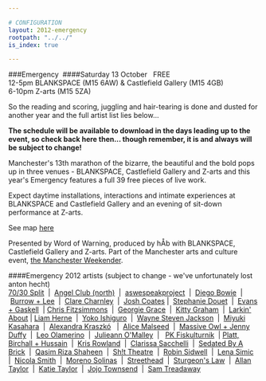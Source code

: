 ```yaml
---

# CONFIGURATION
layout: 2012-emergency
rootpath: "../../"
is_index: true

---
```


###Emergency 
####Saturday 13 October   FREE      
12-5pm   BLANKSPACE (M15 6AW) & Castlefield Gallery (M15 4GB)      
6-10pm   Z-arts (M15 5ZA)      

So the reading and scoring, juggling and hair-tearing is done and dusted for another year and the full artist list lies below...    

**The schedule will be available to download in the days leading up to the event, so check back here then... though remember, it is and always will be subject to change!**    

Manchester's 13th marathon of the bizarre, the beautiful and the bold pops up in three venues - BLANKSPACE, Castlefield Gallery and Z-arts and this year's Emergency features a full 39 free pieces of live work.    

Expect daytime installations, interactions and intimate experiences at BLANKSPACE and Castlefield Gallery and an evening of sit-down performance at Z-arts.    

See map [here](https://maps.google.co.uk/maps/ms?msid=207310072245535503927.0004c60b67be9371f1dec&msa=0)     

Presented by Word of Warning, produced by hÅb with BLANKSPACE, Castlefield Gallery and Z-arts. Part of the Manchester arts and culture event, [the Manchester Weekender](http://www.creativetourist.com/weekender-2/the-manchester-weekender-2012).      

####Emergency 2012 artists (subject to change - we've unfortunately lost anton hecht)    
[70/30 Split](Zarts/index.html)  |  [Angel Club (north)](Zarts/index.html)  |  [aswespeakproject](BLANKSPACEupstairs/index.html)  |  [Diego Bowie](Zarts/index.html)  |  [Burrow + Lee](BLANKSPACEupstairs/index.html)  |  [Clare Charnley](BLANKSPACEdownstairs/index.html)  |  [Josh Coates](Zarts/index.html) |  [Stephanie Douet](CastlefieldGallery/index.html)  |  [Evans + Gaskell](BLANKSPACEdownstairs/index.html)  | [Chris Fitzsimmons](Zarts/index.html)  |  [Georgie Grace](BLANKSPACEupstairs/index.html)  |  [Kitty Graham](BLANKSPACEdownstairs/index.html)  |  [Larkin' About](Outside/index.html) | [Liam Herne](CastlefieldGallery/index.html)  |  [Yoko Ishiguro](BLANKSPACEupstairs/index.html)  |  [Wayne Steven Jackson](Zarts/index.html)  |  [Miyuki Kasahara](BLANKSPACEupstairs/index.html)  |  [Alexandra Kraszkó](BLANKSPACEdownstairs/index.html)   |  [Alice Malseed](BLANKSPACEupstairs/index.html)  |  [Massive Owl + Jenny Duffy](Zarts/index.html)  |  [Leo Olamerino](BLANKSPACEdownstairs/index.html)  |  [Julieann O'Malley](BLANKSPACEdownstairs/index.html)  |    [PK Fiskulturnik](CastlefieldGallery/index.html)  |  [Platt, Birchall + Hussain](CastlefieldGallery/index.html)  |  [Kris Rowland](BLANKSPACEupstairs/index.html)  |  [Clarissa Sacchelli](Outside/index.html)  |  [Sedated By A Brick](Zarts/index.html)  |  [Qasim Riza Shaheen](CastlefieldGallery/index.html)  |  [Sh!t Theatre](Zarts/index.html)  |  [Robin Sidwell](Zarts/index.html)  |  [Lena Simic](Zarts/index.html)  |  [Nicola Smith](BLANKSPACEdownstairs/index.html)  |  [Moreno Solinas](BLANKSPACEdownstairs/index.html)  |  [Streethead](Outside/index.html)  |  [Sturgeon's Law](BLANKSPACEdownstairs/index.html)  |  [Allan Taylor](Zarts/index.html)  |  [Katie Taylor](BLANKSPACEupstairs/index.html)  |  [Jojo Townsend](BLANKSPACEupstairs/index.html)  |  [Sam Treadaway](Outside/index.html)
